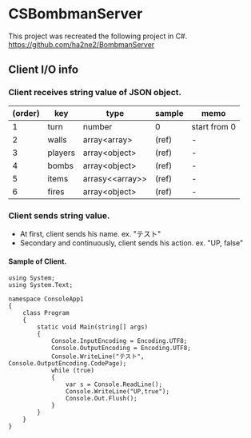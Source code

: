 ﻿# CSBombmanServer  
  
This project was recreated the following project in C#.  
https://github.com/ha2ne2/BombmanServer

## Client I/O info  

### Client receives string value of JSON object.

|(order)| key  | type | sample | memo|
|-------| ---- | ---- | ------ | --- |
|1      | turn | number | 0 | start from 0 |
|2      | walls | array<array<number>> | (ref) | - |
|3      | players | array<object<Player>> | (ref) | - |
|4      | bombs | array<object<Bomb>> | (ref) | - |
|5      | items | arrasy<<array<number>>> | (ref) | - |
|6      | fires | array<object<Item>> | (ref) | - |

### Client sends string value.

- At first, client sends his name. ex. "テスト"
- Secondary and continuously, client sends his action. ex. "UP, false"

#### Sample of Client.
```
using System;
using System.Text;

namespace ConsoleApp1
{
	class Program
	{
		static void Main(string[] args)
		{
			Console.InputEncoding = Encoding.UTF8;
			Console.OutputEncoding = Encoding.UTF8;
			Console.WriteLine("テスト", Console.OutputEncoding.CodePage);
			while (true)
			{
				var s = Console.ReadLine();
				Console.WriteLine("UP,true");
				Console.Out.Flush();
			}
		}
	}
}
```


